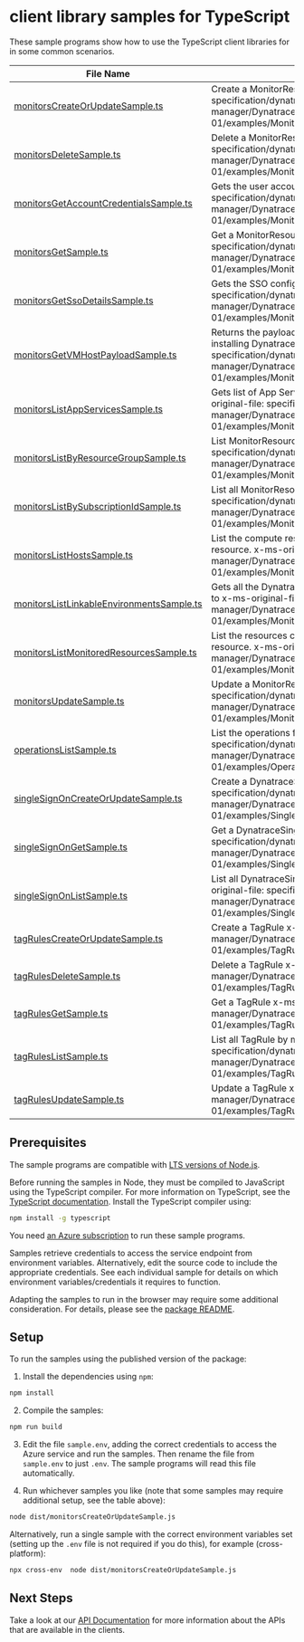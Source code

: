 # client library samples for TypeScript

These sample programs show how to use the TypeScript client libraries for in some common scenarios.

| **File Name**                                                                       | **Description**                                                                                                                                                                                                                                                       |
| ----------------------------------------------------------------------------------- | --------------------------------------------------------------------------------------------------------------------------------------------------------------------------------------------------------------------------------------------------------------------- |
| [monitorsCreateOrUpdateSample.ts][monitorscreateorupdatesample]                     | Create a MonitorResource x-ms-original-file: specification/dynatrace/resource-manager/Dynatrace.Observability/stable/2021-09-01/examples/Monitors_CreateOrUpdate_MaximumSet_Gen.json                                                                                  |
| [monitorsDeleteSample.ts][monitorsdeletesample]                                     | Delete a MonitorResource x-ms-original-file: specification/dynatrace/resource-manager/Dynatrace.Observability/stable/2021-09-01/examples/Monitors_Delete_MaximumSet_Gen.json                                                                                          |
| [monitorsGetAccountCredentialsSample.ts][monitorsgetaccountcredentialssample]       | Gets the user account credentials for a Monitor x-ms-original-file: specification/dynatrace/resource-manager/Dynatrace.Observability/stable/2021-09-01/examples/Monitors_GetAccountCredentials_MaximumSet_Gen.json                                                    |
| [monitorsGetSample.ts][monitorsgetsample]                                           | Get a MonitorResource x-ms-original-file: specification/dynatrace/resource-manager/Dynatrace.Observability/stable/2021-09-01/examples/Monitors_Get_MaximumSet_Gen.json                                                                                                |
| [monitorsGetSsoDetailsSample.ts][monitorsgetssodetailssample]                       | Gets the SSO configuration details from the partner. x-ms-original-file: specification/dynatrace/resource-manager/Dynatrace.Observability/stable/2021-09-01/examples/Monitors_GetSSODetails_MaximumSet_Gen.json                                                       |
| [monitorsGetVMHostPayloadSample.ts][monitorsgetvmhostpayloadsample]                 | Returns the payload that needs to be passed in the request body for installing Dynatrace agent on a VM. x-ms-original-file: specification/dynatrace/resource-manager/Dynatrace.Observability/stable/2021-09-01/examples/Monitors_GetVMHostPayload_MaximumSet_Gen.json |
| [monitorsListAppServicesSample.ts][monitorslistappservicessample]                   | Gets list of App Services with Dynatrace PaaS OneAgent enabled x-ms-original-file: specification/dynatrace/resource-manager/Dynatrace.Observability/stable/2021-09-01/examples/Monitors_ListAppServices_MaximumSet_Gen.json                                           |
| [monitorsListByResourceGroupSample.ts][monitorslistbyresourcegroupsample]           | List MonitorResource resources by resource group x-ms-original-file: specification/dynatrace/resource-manager/Dynatrace.Observability/stable/2021-09-01/examples/Monitors_ListByResourceGroup_MaximumSet_Gen.json                                                     |
| [monitorsListBySubscriptionIdSample.ts][monitorslistbysubscriptionidsample]         | List all MonitorResource by subscriptionId x-ms-original-file: specification/dynatrace/resource-manager/Dynatrace.Observability/stable/2021-09-01/examples/Monitors_ListBySubscriptionId_MaximumSet_Gen.json                                                          |
| [monitorsListHostsSample.ts][monitorslisthostssample]                               | List the compute resources currently being monitored by the Dynatrace resource. x-ms-original-file: specification/dynatrace/resource-manager/Dynatrace.Observability/stable/2021-09-01/examples/Monitors_ListHosts_MaximumSet_Gen.json                                |
| [monitorsListLinkableEnvironmentsSample.ts][monitorslistlinkableenvironmentssample] | Gets all the Dynatrace environments that a user can link a azure resource to x-ms-original-file: specification/dynatrace/resource-manager/Dynatrace.Observability/stable/2021-09-01/examples/Monitors_ListLinkableEnvironments_MaximumSet_Gen.json                    |
| [monitorsListMonitoredResourcesSample.ts][monitorslistmonitoredresourcessample]     | List the resources currently being monitored by the Dynatrace monitor resource. x-ms-original-file: specification/dynatrace/resource-manager/Dynatrace.Observability/stable/2021-09-01/examples/Monitors_ListMonitoredResources_MaximumSet_Gen.json                   |
| [monitorsUpdateSample.ts][monitorsupdatesample]                                     | Update a MonitorResource x-ms-original-file: specification/dynatrace/resource-manager/Dynatrace.Observability/stable/2021-09-01/examples/Monitors_Update_MaximumSet_Gen.json                                                                                          |
| [operationsListSample.ts][operationslistsample]                                     | List the operations for Dynatrace.Observability x-ms-original-file: specification/dynatrace/resource-manager/Dynatrace.Observability/stable/2021-09-01/examples/Operations_List_MaximumSet_Gen.json                                                                   |
| [singleSignOnCreateOrUpdateSample.ts][singlesignoncreateorupdatesample]             | Create a DynatraceSingleSignOnResource x-ms-original-file: specification/dynatrace/resource-manager/Dynatrace.Observability/stable/2021-09-01/examples/SingleSignOn_CreateOrUpdate_MaximumSet_Gen.json                                                                |
| [singleSignOnGetSample.ts][singlesignongetsample]                                   | Get a DynatraceSingleSignOnResource x-ms-original-file: specification/dynatrace/resource-manager/Dynatrace.Observability/stable/2021-09-01/examples/SingleSignOn_Get_MaximumSet_Gen.json                                                                              |
| [singleSignOnListSample.ts][singlesignonlistsample]                                 | List all DynatraceSingleSignOnResource by monitorName x-ms-original-file: specification/dynatrace/resource-manager/Dynatrace.Observability/stable/2021-09-01/examples/SingleSignOn_List_MaximumSet_Gen.json                                                           |
| [tagRulesCreateOrUpdateSample.ts][tagrulescreateorupdatesample]                     | Create a TagRule x-ms-original-file: specification/dynatrace/resource-manager/Dynatrace.Observability/stable/2021-09-01/examples/TagRules_CreateOrUpdate_MaximumSet_Gen.json                                                                                          |
| [tagRulesDeleteSample.ts][tagrulesdeletesample]                                     | Delete a TagRule x-ms-original-file: specification/dynatrace/resource-manager/Dynatrace.Observability/stable/2021-09-01/examples/TagRules_Delete_MaximumSet_Gen.json                                                                                                  |
| [tagRulesGetSample.ts][tagrulesgetsample]                                           | Get a TagRule x-ms-original-file: specification/dynatrace/resource-manager/Dynatrace.Observability/stable/2021-09-01/examples/TagRules_Get_MaximumSet_Gen.json                                                                                                        |
| [tagRulesListSample.ts][tagruleslistsample]                                         | List all TagRule by monitorName x-ms-original-file: specification/dynatrace/resource-manager/Dynatrace.Observability/stable/2021-09-01/examples/TagRules_List_MaximumSet_Gen.json                                                                                     |
| [tagRulesUpdateSample.ts][tagrulesupdatesample]                                     | Update a TagRule x-ms-original-file: specification/dynatrace/resource-manager/Dynatrace.Observability/stable/2021-09-01/examples/TagRules_Update_MaximumSet_Gen.json                                                                                                  |

## Prerequisites

The sample programs are compatible with [LTS versions of Node.js](https://nodejs.org/en/download/).

Before running the samples in Node, they must be compiled to JavaScript using the TypeScript compiler. For more information on TypeScript, see the [TypeScript documentation][typescript]. Install the TypeScript compiler using:

```bash
npm install -g typescript
```

You need [an Azure subscription][freesub] to run these sample programs.

Samples retrieve credentials to access the service endpoint from environment variables. Alternatively, edit the source code to include the appropriate credentials. See each individual sample for details on which environment variables/credentials it requires to function.

Adapting the samples to run in the browser may require some additional consideration. For details, please see the [package README][package].

## Setup

To run the samples using the published version of the package:

1. Install the dependencies using `npm`:

```bash
npm install
```

2. Compile the samples:

```bash
npm run build
```

3. Edit the file `sample.env`, adding the correct credentials to access the Azure service and run the samples. Then rename the file from `sample.env` to just `.env`. The sample programs will read this file automatically.

4. Run whichever samples you like (note that some samples may require additional setup, see the table above):

```bash
node dist/monitorsCreateOrUpdateSample.js
```

Alternatively, run a single sample with the correct environment variables set (setting up the `.env` file is not required if you do this), for example (cross-platform):

```bash
npx cross-env  node dist/monitorsCreateOrUpdateSample.js
```

## Next Steps

Take a look at our [API Documentation][apiref] for more information about the APIs that are available in the clients.

[monitorscreateorupdatesample]: https://github.com/Azure/azure-sdk-for-js/blob/main/sdk/dynatrace/arm-dynatrace/samples/v1/typescript/src/monitorsCreateOrUpdateSample.ts
[monitorsdeletesample]: https://github.com/Azure/azure-sdk-for-js/blob/main/sdk/dynatrace/arm-dynatrace/samples/v1/typescript/src/monitorsDeleteSample.ts
[monitorsgetaccountcredentialssample]: https://github.com/Azure/azure-sdk-for-js/blob/main/sdk/dynatrace/arm-dynatrace/samples/v1/typescript/src/monitorsGetAccountCredentialsSample.ts
[monitorsgetsample]: https://github.com/Azure/azure-sdk-for-js/blob/main/sdk/dynatrace/arm-dynatrace/samples/v1/typescript/src/monitorsGetSample.ts
[monitorsgetssodetailssample]: https://github.com/Azure/azure-sdk-for-js/blob/main/sdk/dynatrace/arm-dynatrace/samples/v1/typescript/src/monitorsGetSsoDetailsSample.ts
[monitorsgetvmhostpayloadsample]: https://github.com/Azure/azure-sdk-for-js/blob/main/sdk/dynatrace/arm-dynatrace/samples/v1/typescript/src/monitorsGetVMHostPayloadSample.ts
[monitorslistappservicessample]: https://github.com/Azure/azure-sdk-for-js/blob/main/sdk/dynatrace/arm-dynatrace/samples/v1/typescript/src/monitorsListAppServicesSample.ts
[monitorslistbyresourcegroupsample]: https://github.com/Azure/azure-sdk-for-js/blob/main/sdk/dynatrace/arm-dynatrace/samples/v1/typescript/src/monitorsListByResourceGroupSample.ts
[monitorslistbysubscriptionidsample]: https://github.com/Azure/azure-sdk-for-js/blob/main/sdk/dynatrace/arm-dynatrace/samples/v1/typescript/src/monitorsListBySubscriptionIdSample.ts
[monitorslisthostssample]: https://github.com/Azure/azure-sdk-for-js/blob/main/sdk/dynatrace/arm-dynatrace/samples/v1/typescript/src/monitorsListHostsSample.ts
[monitorslistlinkableenvironmentssample]: https://github.com/Azure/azure-sdk-for-js/blob/main/sdk/dynatrace/arm-dynatrace/samples/v1/typescript/src/monitorsListLinkableEnvironmentsSample.ts
[monitorslistmonitoredresourcessample]: https://github.com/Azure/azure-sdk-for-js/blob/main/sdk/dynatrace/arm-dynatrace/samples/v1/typescript/src/monitorsListMonitoredResourcesSample.ts
[monitorsupdatesample]: https://github.com/Azure/azure-sdk-for-js/blob/main/sdk/dynatrace/arm-dynatrace/samples/v1/typescript/src/monitorsUpdateSample.ts
[operationslistsample]: https://github.com/Azure/azure-sdk-for-js/blob/main/sdk/dynatrace/arm-dynatrace/samples/v1/typescript/src/operationsListSample.ts
[singlesignoncreateorupdatesample]: https://github.com/Azure/azure-sdk-for-js/blob/main/sdk/dynatrace/arm-dynatrace/samples/v1/typescript/src/singleSignOnCreateOrUpdateSample.ts
[singlesignongetsample]: https://github.com/Azure/azure-sdk-for-js/blob/main/sdk/dynatrace/arm-dynatrace/samples/v1/typescript/src/singleSignOnGetSample.ts
[singlesignonlistsample]: https://github.com/Azure/azure-sdk-for-js/blob/main/sdk/dynatrace/arm-dynatrace/samples/v1/typescript/src/singleSignOnListSample.ts
[tagrulescreateorupdatesample]: https://github.com/Azure/azure-sdk-for-js/blob/main/sdk/dynatrace/arm-dynatrace/samples/v1/typescript/src/tagRulesCreateOrUpdateSample.ts
[tagrulesdeletesample]: https://github.com/Azure/azure-sdk-for-js/blob/main/sdk/dynatrace/arm-dynatrace/samples/v1/typescript/src/tagRulesDeleteSample.ts
[tagrulesgetsample]: https://github.com/Azure/azure-sdk-for-js/blob/main/sdk/dynatrace/arm-dynatrace/samples/v1/typescript/src/tagRulesGetSample.ts
[tagruleslistsample]: https://github.com/Azure/azure-sdk-for-js/blob/main/sdk/dynatrace/arm-dynatrace/samples/v1/typescript/src/tagRulesListSample.ts
[tagrulesupdatesample]: https://github.com/Azure/azure-sdk-for-js/blob/main/sdk/dynatrace/arm-dynatrace/samples/v1/typescript/src/tagRulesUpdateSample.ts
[apiref]: https://docs.microsoft.com/javascript/api/@azure/arm-dynatrace?view=azure-node-preview
[freesub]: https://azure.microsoft.com/free/
[package]: https://github.com/Azure/azure-sdk-for-js/tree/main/sdk/dynatrace/arm-dynatrace/README.md
[typescript]: https://www.typescriptlang.org/docs/home.html
